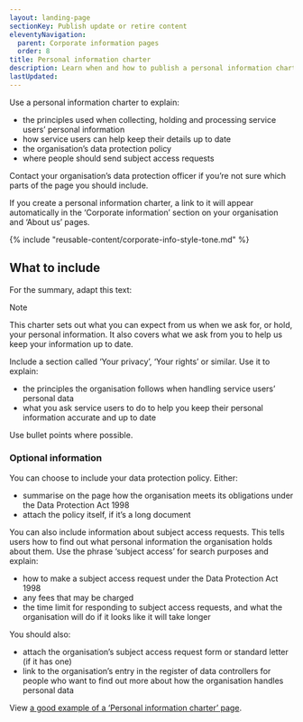 ```yaml
---
layout: landing-page
sectionKey: Publish update or retire content
eleventyNavigation:
  parent: Corporate information pages
  order: 8
title: Personal information charter
description: Learn when and how to publish a personal information charter. 
lastUpdated:
---
```


Use a personal information charter to explain:

* the principles used when collecting, holding and processing service users’ personal information
* how service users can help keep their details up to date
* the organisation’s data protection policy
* where people should send subject access requests

Contact your organisation’s data protection officer if you’re not sure which parts of the page you should include. 

If you create a personal information charter, a link to it will appear automatically in the ‘Corporate information’ section on your organisation and ‘About us’ pages.

{% include "reusable-content/corporate-info-style-tone.md" %}

## What to include

For the summary, adapt this text:

> [!NOTE]
> This charter sets out what you can expect from us when we ask for, or hold, your personal information. It also covers what we ask from you to help us keep your information up to date.

Include a section called ‘Your privacy’, ‘Your rights’ or similar. Use it to explain:

* the principles the organisation follows when handling service users’ personal data
* what you ask service users to do to help you keep their personal information accurate and up to date

Use bullet points where possible.

### Optional information

You can choose to include your data protection policy. Either: 

* summarise on the page how the organisation meets its obligations under the Data Protection Act 1998 
* attach the policy itself, if it’s a long document

You can also include information about subject access requests. This tells users how to find out what personal information the organisation holds about them. Use the phrase ‘subject access’ for search purposes and explain:

* how to make a subject access request under the Data Protection Act 1998
* any fees that may be charged
* the time limit for responding to subject access requests, and what the organisation will do if it looks like it will take longer

You should also:

* attach the organisation’s subject access request form or standard letter (if it has one)
* link to the organisation’s entry in the register of data controllers for people who want to find out more about how the organisation handles personal data

View [a good example of a ‘Personal information charter’ page](https://www.gov.uk/government/organisations/charity-commission/about/personal-information-charter). 
